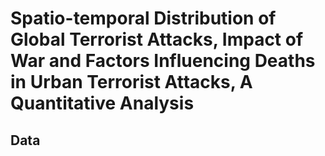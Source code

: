 # Spatio-temporal Distribution of Global Terrorist Attacks, Impact of War and Factors Influencing Deaths in Urban Terrorist Attacks, A Quantitative Analysis

## Data
